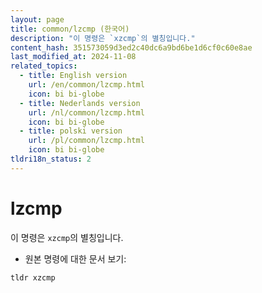 ```yaml
---
layout: page
title: common/lzcmp (한국어)
description: "이 명령은 `xzcmp`의 별칭입니다."
content_hash: 351573059d3ed2c40dc6a9bd6be1d6cf0c60e8ae
last_modified_at: 2024-11-08
related_topics:
  - title: English version
    url: /en/common/lzcmp.html
    icon: bi bi-globe
  - title: Nederlands version
    url: /nl/common/lzcmp.html
    icon: bi bi-globe
  - title: polski version
    url: /pl/common/lzcmp.html
    icon: bi bi-globe
tldri18n_status: 2
---
```

# lzcmp

이 명령은 `xzcmp`의 별칭입니다.

- 원본 명령에 대한 문서 보기:

`tldr xzcmp`
